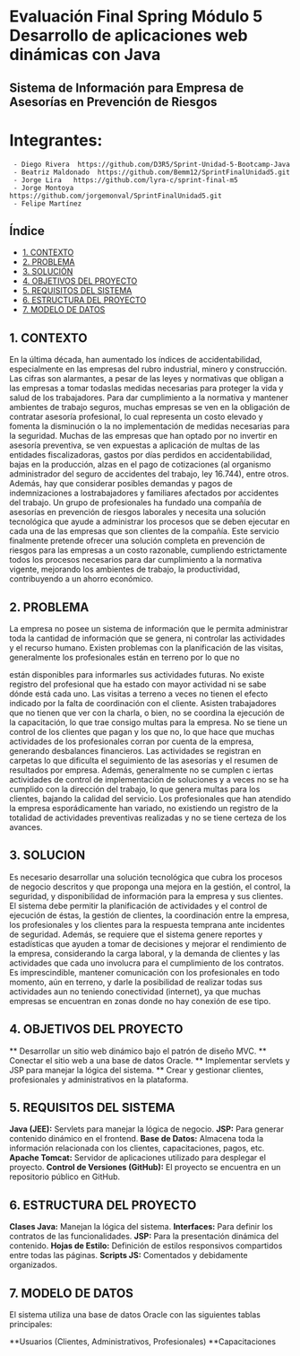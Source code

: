 # Evaluación Final Spring Módulo 5  Desarrollo de aplicaciones web dinámicas con Java
## Sistema de Información para Empresa de Asesorías en Prevención de Riesgos

# Integrantes:
     - Diego Rivera  https://github.com/D3R5/Sprint-Unidad-5-Bootcamp-Java
     - Beatriz Maldonado  https://github.com/Bemm12/SprintFinalUnidad5.git
     - Jorge Lira   https://github.com/lyra-c/sprint-final-m5
     - Jorge Montoya  https://github.com/jorgemonval/SprintFinalUnidad5.git
     - Felipe Martínez


## Índice

- [1. CONTEXTO](#1-CONTEXTO)
- [2. PROBLEMA](#2-PROBLEMA)
- [3. SOLUCIÓN](#3-SOLUCIÓN)
- [4. OBJETIVOS DEL PROYECTO](#4-OBJETIVOS_DEL_PROYECTO)
- [5. REQUISITOS DEL SISTEMA](#5-REQUISITOS_DEL_SISTEMA)
- [6. ESTRUCTURA DEL PROYECTO](#6-ESTRUCTURA_DEL_PROYECTO)
- [7. MODELO DE DATOS](#6-MODELO_DE_DATOS)

## 1. CONTEXTO

En la última década, han aumentado los índices de accidentabilidad, especialmente en las
empresas del rubro industrial, minero y construcción. Las cifras son alarmantes, a pesar de las
leyes y normativas que obligan a las empresas a tomar todaslas medidas necesarias para proteger
la vida y salud de los trabajadores. Para dar cumplimiento a la normativa y mantener ambientes
de trabajo seguros, muchas empresas se ven en la obligación de contratar asesoría profesional,
lo cual representa un costo elevado y fomenta la disminución o la no implementación de medidas
necesarias para la seguridad. Muchas de las empresas que han optado por no invertir en asesoría
preventiva, se ven expuestas a aplicación de multas de las entidades fiscalizadoras, gastos por
días perdidos en accidentabilidad, bajas en la producción, alzas en el pago de cotizaciones (al
organismo administrador del seguro de accidentes del trabajo, ley 16.744), entre otros. Además,
hay que considerar posibles demandas y pagos de indemnizaciones a lostrabajadores y familiares
afectados por accidentes del trabajo.
Un grupo de profesionales ha fundado una compañía de asesorías en prevención de riesgos
laborales y necesita una solución tecnológica que ayude a administrar los procesos que se deben
ejecutar en cada una de las empresas que son clientes de la compañía. Este servicio finalmente
pretende ofrecer una solución completa en prevención de riesgos para las empresas a un costo
razonable, cumpliendo estrictamente todos los procesos necesarios para dar cumplimiento a la
normativa vigente, mejorando los ambientes de trabajo, la productividad, contribuyendo a un
ahorro económico.

## 2. PROBLEMA

La empresa no posee un sistema de información que le permita administrar toda la cantidad de
información que se genera, ni controlar las actividades y el recurso humano. Existen problemas
con la planificación de las visitas, generalmente los profesionales están en terreno por lo que no

están disponibles para informarles sus actividades futuras. No existe registro del profesional que
ha estado con mayor actividad ni se sabe dónde está cada uno.
Las visitas a terreno a veces no tienen el efecto indicado por la falta de coordinación con el cliente.
Asisten trabajadores que no tienen que ver con la charla, o bien, no se coordina la ejecución de
la capacitación, lo que trae consigo multas para la empresa. No se tiene un control de los clientes
que pagan y los que no, lo que hace que muchas actividades de los profesionales corran por
cuenta de la empresa, generando desbalances financieros. Las actividades se registran en
carpetas lo que dificulta el seguimiento de las asesorías y el resumen de resultados por empresa.
Además, generalmente no se cumplen c iertas actividades de control de implementación de
soluciones y a veces no se ha cumplido con la dirección del trabajo, lo que genera multas para los
clientes, bajando la calidad del servicio. Los profesionales que han atendido la empresa
esporádicamente han variado, no existiendo un registro de la totalidad de actividades preventivas
realizadas y no se tiene certeza de los avances.

## 3. SOLUCION

Es necesario desarrollar una solución tecnológica que cubra los procesos de negocio descritos y
que proponga una mejora en la gestión, el control, la seguridad, y disponibilidad de información
para la empresa y sus clientes. El sistema debe permitir la planificación de actividades y el control
de ejecución de éstas, la gestión de clientes, la coordinación entre la empresa, los profesionales
y los clientes para la respuesta temprana ante incidentes de seguridad. Además, se requiere que
el sistema genere reportes y estadísticas que ayuden a tomar de decisiones y mejorar el
rendimiento de la empresa, considerando la carga laboral, y la demanda de clientes y las
actividades que cada uno involucra para el cumplimiento de los contratos. Es imprescindible,
mantener comunicación con los profesionales en todo momento, aún en terreno, y darle la
posibilidad de realizar todas sus actividades aun no teniendo conectividad (internet), ya que
muchas empresas se encuentran en zonas donde no hay conexión de ese tipo.

## 4. OBJETIVOS DEL PROYECTO

** Desarrollar un sitio web dinámico bajo el patrón de diseño MVC.
** Conectar el sitio web a una base de datos Oracle.
** Implementar servlets y JSP para manejar la lógica del sistema.
** Crear y gestionar clientes, profesionales y administrativos en la plataforma.


## 5. REQUISITOS DEL SISTEMA
**Java (JEE):** Servlets para manejar la lógica de negocio.
**JSP:** Para generar contenido dinámico en el frontend.
**Base de Datos:** Almacena toda la información relacionada con los clientes, capacitaciones, pagos, etc.
**Apache Tomcat:** Servidor de aplicaciones utilizado para desplegar el proyecto.
**Control de Versiones (GitHub):** El proyecto se encuentra en un repositorio público en GitHub.

## 6. ESTRUCTURA DEL PROYECTO
**Clases Java:** Manejan la lógica del sistema.
**Interfaces:** Para definir los contratos de las funcionalidades.
**JSP:** Para la presentación dinámica del contenido.
**Hojas de Estilo:** Definición de estilos responsivos compartidos entre todas las páginas.
**Scripts JS:** Comentados y debidamente organizados.

## 7. MODELO DE DATOS
El sistema utiliza una base de datos Oracle con las siguientes tablas principales:

**Usuarios (Clientes, Administrativos, Profesionales)
**Capacitaciones
